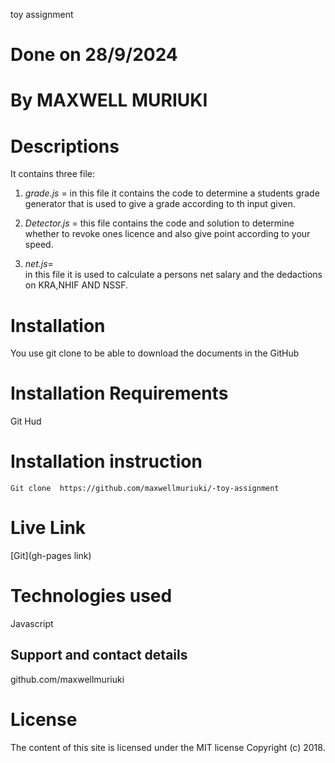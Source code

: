 toy assignment

# Done on 28/9/2024

# By MAXWELL MURIUKI

# Descriptions
 It contains three file:
 1. *grade.js* =
 in this file it contains  the code  to determine a students  grade generator  that is used  to give  a grade according to th input given.


 2.  *Detector.js* = 
 this file contains the code and solution to determine whether to revoke ones licence and also  give  point according to your speed.


 3. *net.js*=  
  in this file it is used to calculate a persons net salary and the dedactions on  KRA,NHIF AND NSSF.

 # Installation
You use git clone to be able to download the documents in the GitHub

# Installation Requirements
Git Hud

# Installation instruction
```
Git clone  https://github.com/maxwellmuriuki/-toy-assignment

```

# Live Link
[Git](gh-pages link)

# Technologies used

Javascript

## Support and contact details
github.com/maxwellmuriuki

# License
The content of this site is licensed under the MIT license
Copyright (c) 2018.

